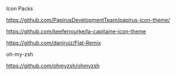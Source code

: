 Icon Packs

https://github.com/PapirusDevelopmentTeam/papirus-icon-theme/

https://github.com/keeferrourke/la-capitaine-icon-theme

https://github.com/daniruiz/Flat-Remix



oh-my-zsh

https://github.com/ohmyzsh/ohmyzsh